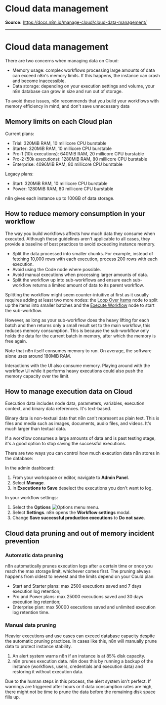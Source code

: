 # Cloud data management

**Source:** https://docs.n8n.io/manage-cloud/cloud-data-management/

---

# Cloud data management

There are two concerns when managing data on Cloud:

- Memory usage: complex workflows processing large amounts of data can exceed n8n's memory limits. If this happens, the instance can crash and become inaccessible.
- Data storage: depending on your execution settings and volume, your n8n database can grow in size and run out of storage.

To avoid these issues, n8n recommends that you build your workflows with memory efficiency in mind, and don't save unnecessary data

## Memory limits on each Cloud plan

Current plans:

- Trial: 320MiB RAM, 10 millicore CPU burstable
- Starter: 320MiB RAM, 10 millicore CPU burstable
- Pro-1 (10k executions): 640MiB RAM, 20 millicore CPU burstable
- Pro-2 (50k executions): 1280MiB RAM, 80 millicore CPU burstable
- Enterprise: 4096MiB RAM, 80 millicore CPU burstable

Legacy plans:

- Start: 320MiB RAM, 10 millicore CPU burstable
- Power: 1280MiB RAM, 80 millicore CPU burstable

n8n gives each instance up to 100GB of data storage.

## How to reduce memory consumption in your workflow

The way you build workflows affects how much data they consume when executed. Although these guidelines aren't applicable to all cases, they provide a baseline of best practices to avoid exceeding instance memory.

- Split the data processed into smaller chunks. For example, instead of fetching 10,000 rows with each execution, process 200 rows with each execution.
- Avoid using the Code node where possible.
- Avoid manual executions when processing larger amounts of data.
- Split the workflow up into sub-workflows and ensure each sub-workflow returns a limited amount of data to its parent workflow.

Splitting the workflow might seem counter-intuitive at first as it usually requires adding at least two more nodes: the [Loop Over Items](../../integrations/builtin/core-nodes/n8n-nodes-base.splitinbatches/) node to split up the items into smaller batches and the [Execute Workflow](../../integrations/builtin/core-nodes/n8n-nodes-base.executeworkflow/) node to start the sub-workflow.

However, as long as your sub-workflow does the heavy lifting for each batch and then returns only a small result set to the main workflow, this reduces memory consumption. This is because the sub-workflow only holds the data for the current batch in memory, after which the memory is free again.

Note that n8n itself consumes memory to run. On average, the software alone uses around 180MiB RAM.

Interactions with the UI also consume memory. Playing around with the workflow UI while it performs heavy executions could also push the memory capacity over the limit.

## How to manage execution data on Cloud

Execution data includes node data, parameters, variables, execution context, and binary data references. It's text-based.

Binary data is non-textual data that n8n can't represent as plain text. This is files and media such as images, documents, audio files, and videos. It's much larger than textual data.

If a workflow consumes a large amounts of data and is past testing stage, it's a good option to stop saving the successful executions.

There are two ways you can control how much execution data n8n stores in the database:

In the admin dashboard:

1. From your workspace or editor, navigate to **Admin Panel**.
2. Select **Manage**.
3. In **Executions to Save** deselect the executions you don't want to log.

In your workflow settings:

1. Select the **Options** ![Options menu](../../_images/common-icons/three-dot-options-menu.png) menu.
2. Select **Settings**. n8n opens the **Workflow settings** modal.
3. Change **Save successful production executions** to **Do not save**.

## Cloud data pruning and out of memory incident prevention

### Automatic data pruning

n8n automatically prunes execution logs after a certain time or once you reach the max storage limit, whichever comes first. The pruning always happens from oldest to newest and the limits depend on your Could plan:

- Start and Starter plans: max 2500 executions saved and 7 days execution log retention;
- Pro and Power plans: max 25000 executions saved and 30 days execution log retention;
- Enterprise plan: max 50000 executions saved and unlimited execution log retention time.

### Manual data pruning

Heavier executions and use cases can exceed database capacity despite the automatic pruning practices. In cases like this, n8n will manually prune data to protect instance stability.

1. An alert system warns n8n if an instance is at 85% disk capacity.
2. n8n prunes execution data. n8n does this by running a backup of the instance (workflows, users, credentials and execution data) and restoring it without execution data.

Due to the human steps in this process, the alert system isn't perfect. If warnings are triggered after hours or if data consumption rates are high, there might not be time to prune the data before the remaining disk space fills up.
